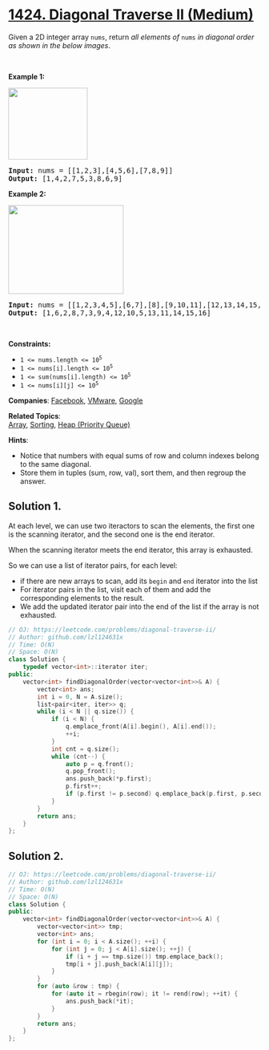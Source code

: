 # [1424. Diagonal Traverse II (Medium)](https://leetcode.com/problems/diagonal-traverse-ii)

<p>Given a 2D integer array <code>nums</code>, return <em>all elements of </em><code>nums</code><em> in diagonal order as shown in the below images</em>.</p>

<p>&nbsp;</p>
<p><strong class="example">Example 1:</strong></p>
<img alt="" src="https://assets.leetcode.com/uploads/2020/04/08/sample_1_1784.png" style="width: 158px; height: 143px;" />
<pre>
<strong>Input:</strong> nums = [[1,2,3],[4,5,6],[7,8,9]]
<strong>Output:</strong> [1,4,2,7,5,3,8,6,9]
</pre>

<p><strong class="example">Example 2:</strong></p>
<img alt="" src="https://assets.leetcode.com/uploads/2020/04/08/sample_2_1784.png" style="width: 230px; height: 177px;" />
<pre>
<strong>Input:</strong> nums = [[1,2,3,4,5],[6,7],[8],[9,10,11],[12,13,14,15,16]]
<strong>Output:</strong> [1,6,2,8,7,3,9,4,12,10,5,13,11,14,15,16]
</pre>

<p>&nbsp;</p>
<p><strong>Constraints:</strong></p>

<ul>
	<li><code>1 &lt;= nums.length &lt;= 10<sup>5</sup></code></li>
	<li><code>1 &lt;= nums[i].length &lt;= 10<sup>5</sup></code></li>
	<li><code>1 &lt;= sum(nums[i].length) &lt;= 10<sup>5</sup></code></li>
	<li><code>1 &lt;= nums[i][j] &lt;= 10<sup>5</sup></code></li>
</ul>


**Companies**:
[Facebook](https://leetcode.com/company/facebook), [VMware](https://leetcode.com/company/vmware), [Google](https://leetcode.com/company/google)

**Related Topics**:  
[Array](https://leetcode.com/tag/array), [Sorting](https://leetcode.com/tag/sorting), [Heap (Priority Queue)](https://leetcode.com/tag/heap-priority-queue)

**Hints**:
* Notice that numbers with equal sums of row and column indexes belong to the same diagonal.
* Store them in tuples (sum, row, val), sort them, and then regroup the answer.

## Solution 1.

At each level, we can use two iteractors to scan the elements, the first one is the scanning iterator, and the second one is the end iterator.

When the scanning iterator meets the end iterator, this array is exhausted.

So we can use a list of iterator pairs, for each level:
* if there are new arrays to scan, add its `begin` and `end` iterator into the list
* For iterator pairs in the list, visit each of them and add the corresponding elements to the result.
* We add the updated iterator pair into the end of the list if the array is not exhausted.

```cpp
// OJ: https://leetcode.com/problems/diagonal-traverse-ii/
// Author: github.com/lzl124631x
// Time: O(N)
// Space: O(N)
class Solution {
    typedef vector<int>::iterator iter;
public:
    vector<int> findDiagonalOrder(vector<vector<int>>& A) {
        vector<int> ans;
        int i = 0, N = A.size();
        list<pair<iter, iter>> q;
        while (i < N || q.size()) {
            if (i < N) {
                q.emplace_front(A[i].begin(), A[i].end());
                ++i;
            }
            int cnt = q.size();
            while (cnt--) {
                auto p = q.front();
                q.pop_front();
                ans.push_back(*p.first);
                p.first++;
                if (p.first != p.second) q.emplace_back(p.first, p.second);
            }
        }
        return ans;
    }
};
```

## Solution 2.

```cpp
// OJ: https://leetcode.com/problems/diagonal-traverse-ii/
// Author: github.com/lzl124631x
// Time: O(N)
// Space: O(N)
class Solution {
public:
    vector<int> findDiagonalOrder(vector<vector<int>>& A) {
        vector<vector<int>> tmp;
        vector<int> ans;
        for (int i = 0; i < A.size(); ++i) {
            for (int j = 0; j < A[i].size(); ++j) {
                if (i + j == tmp.size()) tmp.emplace_back();
                tmp[i + j].push_back(A[i][j]);
            }
        }
        for (auto &row : tmp) {
            for (auto it = rbegin(row); it != rend(row); ++it) {
                ans.push_back(*it);
            }
        }
        return ans;
    }
};
```